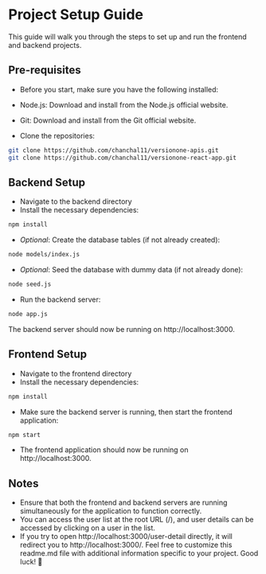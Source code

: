 # Project Setup Guide
This guide will walk you through the steps to set up and run the frontend and backend projects.

## Pre-requisites
- Before you start, make sure you have the following installed:

- Node.js: Download and install from the Node.js official website.
- Git: Download and install from the Git official website.
- Clone the repositories:

```bash
git clone https://github.com/chanchal11/versionone-apis.git
git clone https://github.com/chanchal11/versionone-react-app.git
```
## Backend Setup
- Navigate to the backend directory
- Install the necessary dependencies:
```bash
npm install
```
- *Optional*: Create the database tables (if not already created):
```bash
node models/index.js
```
- *Optional*: Seed the database with dummy data (if not already done):
```bash
node seed.js
```
- Run the backend server:
```bash
node app.js
```
The backend server should now be running on http://localhost:3000.

## Frontend Setup
- Navigate to the frontend directory
- Install the necessary dependencies:
```bash
npm install
```
- Make sure the backend server is running, then start the frontend application:
```bash
npm start
```
- The frontend application should now be running on http://localhost:3000.

## Notes
- Ensure that both the frontend and backend servers are running simultaneously for the application to function correctly.
- You can access the user list at the root URL (/), and user details can be accessed by clicking on a user in the list.
- If you try to open http://localhost:3000/user-detail directly, it will redirect you to http://localhost:3000/. 
Feel free to customize this readme.md file with additional information specific to your project. Good luck! 🚀
